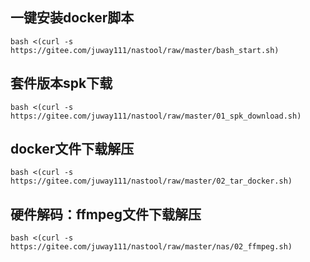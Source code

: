 ## 一键安装docker脚本
```
bash <(curl -s https://gitee.com/juway111/nastool/raw/master/bash_start.sh)
```
## 套件版本spk下载
```
bash <(curl -s https://gitee.com/juway111/nastool/raw/master/01_spk_download.sh)
```
## docker文件下载解压
```
bash <(curl -s https://gitee.com/juway111/nastool/raw/master/02_tar_docker.sh)
```
## 硬件解码：ffmpeg文件下载解压
```
bash <(curl -s https://gitee.com/juway111/nastool/raw/master/nas/02_ffmpeg.sh)
```